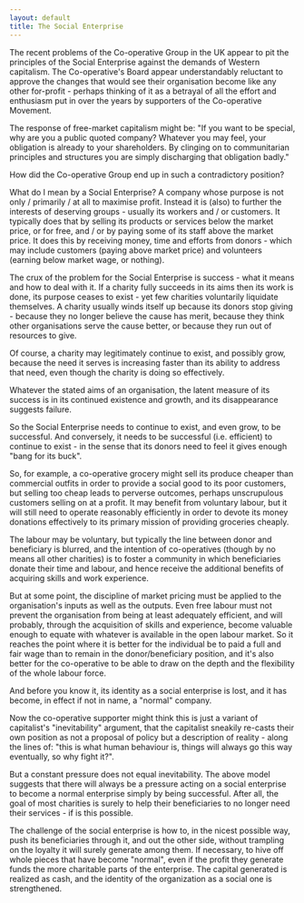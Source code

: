 ```yaml
---
layout: default
title: The Social Enterprise
---
```

The recent problems of the Co-operative Group in the UK appear to pit the principles of the Social Enterprise
against the demands of Western capitalism. The Co-operative's Board appear understandably reluctant to approve
the changes that would see their organisation become like any other for-profit - perhaps thinking of it as a
betrayal of all the effort and enthusiasm put in over the years by supporters of the Co-operative Movement.

The response of free-market capitalism might be: "If you want to be special, why are you a public quoted company?
Whatever you may feel, your obligation is already to your shareholders. By clinging on to communitarian principles
and structures you are simply discharging that obligation badly."

How did the Co-operative Group end up in such a contradictory position?

What do I mean by a Social Enterprise? A company whose purpose is not only / primarily / at all to maximise profit.
Instead it is (also) to further the interests of deserving groups - usually its workers and / or customers.
It typically does that by selling its products or services below the market price, or for free, and / or by paying
some of its staff above the market price. It does this by receiving money, time and efforts from donors - which
may include customers (paying above market price) and volunteers (earning below market wage, or nothing).

The crux of the problem for the Social Enterprise is success - what it means and how to deal with it. If a charity
fully succeeds in its aims then its work is done, its purpose ceases to exist - yet few charities voluntarily liquidate
themselves. A charity usually winds itself up because its donors stop giving - because they no longer believe the cause has
merit, because they think other organisations serve the cause better, or because they run out of resources to give.

Of course, a charity may legitimately continue to exist, and possibly grow, because the need it serves is increasing
faster than its ability to address that need, even though the charity is doing so effectively.
 
Whatever the stated aims of an organisation, the latent measure of its success is in its continued existence and
growth, and its disappearance suggests failure.

So the Social Enterprise needs to continue to exist, and even grow, to be successful. And conversely, it needs to be
successful (i.e. efficient) to continue to exist - in the sense that its donors need to feel it gives enough "bang for
its buck".

So, for example, a co-operative grocery might sell its produce cheaper than commercial outfits in order to provide a
social good to its poor customers, but selling too cheap leads to perverse outcomes, perhaps unscrupulous customers
selling on at a profit. It may benefit from voluntary labour, but it will still need to operate reasonably efficiently
in order to devote its money donations effectively to its primary mission of providing groceries cheaply.

The labour may be voluntary, but typically the line between donor and beneficiary is blurred, and the intention of
co-operatives (though by no means all other charities) is to foster a community in which beneficiaries donate their
time and labour, and hence receive the additional benefits of acquiring skills and work experience.

But at some point, the discipline of market pricing must be applied to the organisation's inputs as well as the outputs.
Even free labour must not prevent the organisation from being at least adequately efficient, and will probably,
through the acquisition of skills and experience, become valuable enough to equate with whatever is available in the
open labour market. So it reaches the point where it is better for the individual be to paid a full and fair wage than
to remain in the donor/beneficiary position, and it's also better for the co-operative to be able to draw on the depth
and the flexibility of the whole labour force.

And before you know it, its identity as a social enterprise is lost, and it has become, in effect if not in name,
a "normal" company.

Now the co-operative supporter might think this is just a variant of capitalist's "inevitability" argument, that the
capitalist sneakily re-casts their own position as not a proposal of policy but a description of reality - along the
lines of: "this is what human behaviour is, things will always go this way eventually, so why fight it?".

But a constant pressure does not equal inevitability. The above model suggests that there will always be a pressure
acting on a social enterprise to become a normal enterprise simply by being successful. After all, the goal of most
charities is surely to help their beneficiaries to no longer need their services - if is this possible.

The challenge of the social enterprise is how to, in the nicest possible way, push its beneficiaries through it, and
out the other side, without trampling on the loyalty it will surely generate among them. If necessary, to hive off
whole pieces that have become "normal", even if the profit they generate funds the more charitable parts of the
enterprise. The capital generated is realized as cash, and the identity of the organization as a social one is
strengthened.

